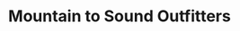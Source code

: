 ---
title: "Mountain to Sound Outfitters"
url: /seattle/mountain-to-sound-outfitters/
shop: Sport
---